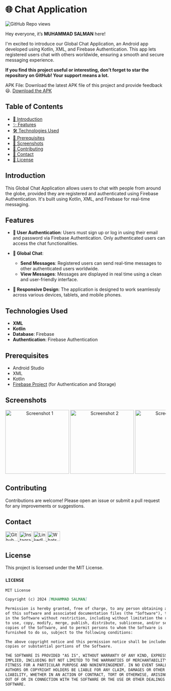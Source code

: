 # 🌐 Chat Application


![GitHub Repo views](https://komarev.com/ghpvc/?username=Salmanhy074&label=Repo%20views&color=blue&style=flat-square)


Hey everyone, it’s **MUHAMMAD SALMAN** here!

I'm excited to introduce our Global Chat Application, an Android app developed using Kotlin, XML, and Firebase Authentication. 
This app lets registered users chat with others worldwide, ensuring a smooth and secure messaging experience.

**If you find this project useful or interesting, don’t forget to star the repository on GitHub! Your support means a lot.**

APK File: Download the latest APK file of this project and provide feedback 😃.
[Download the APK](https://github.com/Salmanhy074/Chat-App/blob/master/app-debug.apk)




## Table of Contents
- [👋 Introduction](#introduction)
- [✨ Features](#features)
- [🛠️ Technologies Used](#technologies-used)
- [🔧 Prerequisites](#prerequisites)
- [📸 Screenshots](#Screenshots)
- [🤝 Contributing](#contributing)
- [📧 Contact](#contact)
- [📄 License](#license)

## Introduction

This Global Chat Application allows users to chat with people from around the globe, provided they are registered and authenticated using Firebase Authentication. It's built using Kotlin, XML, and Firebase for real-time messaging.

## Features

- **🔐 User Authentication**: Users must sign up or log in using their email and password via Firebase Authentication. Only authenticated users can access the chat functionalities.

- **💬 Global Chat**: 
  - **Send Messages**: Registered users can send real-time messages to other authenticated users worldwide. 
  - **View Messages**: Messages are displayed in real time using a clean and user-friendly interface.
  
- **📱 Responsive Design**: The application is designed to work seamlessly across various devices, tablets, and mobile phones.

## Technologies Used

- **XML**
- **Kotlin** 
- **Database**: Firebase
- **Authentication**: Firebase Authentication

## Prerequisites

- Android Studio
- XML
- Kotlin
- [Firebase Project](https://firebase.google.com/) (for Authentication and Storage)



## Screenshots

<p align="center" style="overflow-x: auto; white-space: nowrap;">
    <img src="https://github.com/user-attachments/assets/029d2d08-e93c-43f6-a006-51df80a8c872" alt="Screenshot 1" width="200" style="display:inline-block;">
    <img src="https://github.com/user-attachments/assets/b9827603-aa5a-410f-9269-764d0a5f6d6f" alt="Screenshot 2" width="200" style="display:inline-block;">
    <img src="https://github.com/user-attachments/assets/d8e9227a-3ec1-4c1f-bad6-0b3aaa86acf3" alt="Screenshot 3" width="200" style="display:inline-block;">
    <img src="https://github.com/user-attachments/assets/e7b1e98a-9f7a-413e-b3bf-df1cdb3ec557" alt="Screenshot 4" width="200" style="display:inline-block;">
    <img src="https://github.com/user-attachments/assets/35973364-2b6c-47bf-9341-5292e1cdbdfa" alt="Screenshot 5" width="200" style="display:inline-block;">
</p>




## Contributing

Contributions are welcome! Please open an issue or submit a pull request for any improvements or suggestions.



## Contact

<div id="badges" align="left">
  <a href="https://github.com/Salmanhy074/Salmanhy074">
    <img src="https://raw.githubusercontent.com/rahuldkjain/github-profile-readme-generator/master/src/images/icons/Social/github.svg" alt="Github" height="30" width="40"/>
  </a>
  <a href="https://www.instagram.com/itxz_sallu_">
    <img src="https://raw.githubusercontent.com/rahuldkjain/github-profile-readme-generator/master/src/images/icons/Social/instagram.svg" alt="Instagram" height="30" width="40"/>
  </a>
  <a href="https://www.linkedin.com/in/muhammad-salman074">
    <img src="https://raw.githubusercontent.com/rahuldkjain/github-profile-readme-generator/master/src/images/icons/Social/linked-in-alt.svg" alt="LinkedIn" height="30" width="40"/>
  </a>
  <a href="https://wa.me/+923082456659">
    <img src="https://raw.githubusercontent.com/rahuldkjain/github-profile-readme-generator/master/src/images/icons/Social/whatsapp.svg" alt="WhatsApp" height="30" width="40"/>
  </a>
</div>

## License

This project is licensed under the MIT License.



  
### `LICENSE`

```markdown
MIT License

Copyright (c) 2024 [MUHAMMAD SALMAN]

Permission is hereby granted, free of charge, to any person obtaining a copy
of this software and associated documentation files (the "Software"), to deal
in the Software without restriction, including without limitation the rights
to use, copy, modify, merge, publish, distribute, sublicense, and/or sell
copies of the Software, and to permit persons to whom the Software is
furnished to do so, subject to the following conditions:

The above copyright notice and this permission notice shall be included in all
copies or substantial portions of the Software.

THE SOFTWARE IS PROVIDED "AS IS", WITHOUT WARRANTY OF ANY KIND, EXPRESS OR
IMPLIED, INCLUDING BUT NOT LIMITED TO THE WARRANTIES OF MERCHANTABILITY,
FITNESS FOR A PARTICULAR PURPOSE AND NONINFRINGEMENT. IN NO EVENT SHALL THE
AUTHORS OR COPYRIGHT HOLDERS BE LIABLE FOR ANY CLAIM, DAMAGES OR OTHER
LIABILITY, WHETHER IN AN ACTION OF CONTRACT, TORT OR OTHERWISE, ARISING FROM,
OUT OF OR IN CONNECTION WITH THE SOFTWARE OR THE USE OR OTHER DEALINGS IN THE
SOFTWARE.

